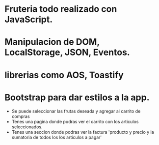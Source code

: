 # Fruteria todo realizado con JavaScript.
# Manipulacion de DOM, LocalStorage, JSON, Eventos.
# librerias como AOS, Toastify
# Bootstrap para dar estilos a la app.

-  Se puede seleccionar las frutas deseada y agregar al carrito de compras
-  Tenes una pagina donde podras ver el carrito con los articulos seleccionados.
-  Tenes una seccion donde podras ver la factura 'producto y precio y la sumatoria de todos los los articulos a pagar' 
